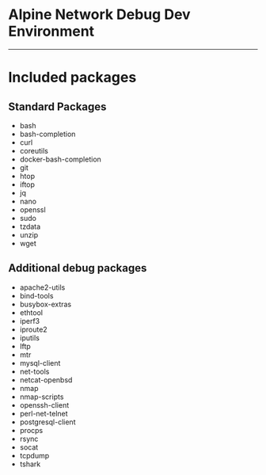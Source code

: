 # Alpine Network Debug Dev Environment

---

# Included packages
## Standard Packages
- bash
- bash-completion
- curl
- coreutils
- docker-bash-completion
- git
- htop
- iftop
- jq
- nano
- openssl
- sudo
- tzdata
- unzip
- wget

## Additional debug packages
- apache2-utils
- bind-tools
- busybox-extras
- ethtool
- iperf3
- iproute2
- iputils
- lftp
- mtr
- mysql-client
- net-tools
- netcat-openbsd
- nmap
- nmap-scripts
- openssh-client
- perl-net-telnet
- postgresql-client
- procps
- rsync
- socat
- tcpdump
- tshark
